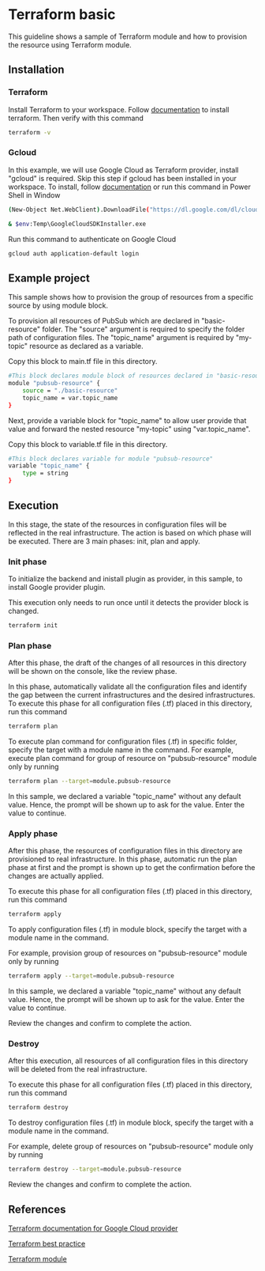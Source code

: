 # Terraform basic

This guideline shows a sample of Terraform module and how to provision the resource using Terraform module.

## Installation
### Terraform
Install Terraform to your workspace. Follow [documentation](https://developer.hashicorp.com/terraform/tutorials/aws-get-started/install-cli) to install terraform.
Then verify with this command

```bash
terraform -v
```
### Gcloud
In this example, we will use Google  Cloud as Terraform provider, install "gcloud" is required. 
Skip this step if gcloud has been installed in your workspace.
To install, follow [documentation](https://cloud.google.com/sdk/docs/install) or run this command in Power Shell in Window
```bash
(New-Object Net.WebClient).DownloadFile("https://dl.google.com/dl/cloudsdk/channels/rapid/GoogleCloudSDKInstaller.exe", "$env:Temp\GoogleCloudSDKInstaller.exe")

& $env:Temp\GoogleCloudSDKInstaller.exe

```
Run this command to authenticate on Google Cloud
```bash
gcloud auth application-default login
```

## Example project
This sample shows how to provision the group of resources from a specific source by using module block.

To provision all resources of PubSub which are declared in "basic-resource" folder. The "source" argument is required to specify the folder path of configuration files. The "topic_name" argument is required by "my-topic" resource as declared as a variable.

Copy this block to main.tf file in this directory.
```bash
#This block declares module block of resources declared in "basic-resource" folder.
module "pubsub-resource" {
	source = "./basic-resource"
    topic_name = var.topic_name
}
```

Next, provide a variable block for "topic_name" to allow user provide that value and forward the nested resource "my-topic" using "var.topic_name".

Copy this block to variable.tf file in this directory.

```bash
#This block declares variable for module "pubsub-resource"
variable "topic_name" {
	type = string
}
```
## Execution
In this stage, the state of the resources in configuration files will be reflected in the real infrastructure. 
The action is based on which phase will be executed. There are 3 main phases: init, plan and apply.

### Init phase
To initialize the backend and inistall plugin as provider, in this sample, to install Google provider plugin.

This execution only needs to run once until it detects the provider block is changed.

```bash
terraform init
```
### Plan phase
After this phase, the draft of the changes of all resources in this directory will be shown on the console, like the review phase.

In this phase, automatically validate all the configuration files and identify the gap between the current infrastructures and the desired infrastructures.
To execute this phase for all configuration files (.tf) placed in this directory, run this command

```bash
terraform plan
```
To execute plan command for configuration files (.tf) in specific folder, specify the target with a module name in the command.
For example, execute plan command for group of resource on "pubsub-resource" module only by running

```bash
terraform plan --target=module.pubsub-resource
```
In this sample, we declared a variable "topic_name" without any default value. Hence, the prompt will be shown up to ask for the value. Enter the value to continue.

### Apply phase
After this phase, the resources of configuration files in this directory are provisioned to real infrastructure. In this phase, automatic run the plan phase at first and the prompt is shown up to get the confirmation before the changes are actually applied.

To execute this phase for all configuration files (.tf) placed in this directory, run this command
```bash
terraform apply
```

To apply configuration files (.tf) in module block, specify the target with a module name in the command.

For example, provision group of resources on "pubsub-resource" module only by running
```bash
terraform apply --target=module.pubsub-resource
```

In this sample, we declared a variable "topic_name" without any default value. Hence, the prompt will be shown up to ask for the value. Enter the value to continue.

Review the changes and confirm to complete the action.

### Destroy
After this execution, all resources of all configuration files in this directory will be deleted from the real infrastructure.

To execute this phase for all configuration files (.tf) placed in this directory, run this command
```bash
terraform destroy
```

To destroy configuration files (.tf) in module block, specify the target with a module name in the command.

For example, delete group of resources on "pubsub-resource" module only by running
```bash
terraform destroy --target=module.pubsub-resource
```

Review the changes and confirm to complete the action.

## References

[Terraform documentation for Google Cloud provider](https://registry.terraform.io/providers/hashicorp/google/latest/docs/resource)

[Terraform best practice](https://cloud.google.com/docs/terraform/best-practices/general-style-structure)

[Terraform module](https://developer.hashicorp.com/terraform/language/modules)
